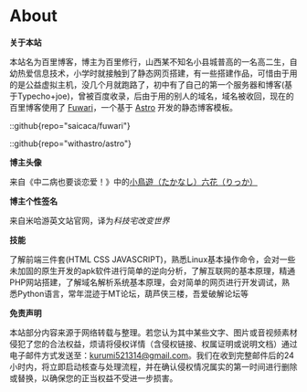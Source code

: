 # About

**关于本站**

本站名为百里博客，博主为百里修行，山西某不知名小县城普高的一名高二生，自幼热爱信息技术，小学时就接触到了静态网页搭建，有一些搭建作品，可惜由于用的是公益虚拟主机，没几个月就跑路了，初中有了自己的第一个服务器和博客(基于Typecho+joe)，曾被百度收录，后由于用的别人的域名，域名被收回，现在的百里博客使用了 [Fuwari](https://github.com/saicaca/fuwari)，一个基于 [Astro](https://astro.build/) 开发的静态博客模板。

::github{repo="saicaca/fuwari"}

::github{repo="withastro/astro"}

**博主头像**

来自《中二病也要谈恋爱！》中的[小鳥遊（たかなし）六花（りっか）](https://zh.moegirl.org.cn/小鸟游六花)

**博主个性签名**

来自米哈游英文站官网，译为*科技宅改变世界*

**技能**

了解前端三件套(HTML CSS JAVASCRIPT)，熟悉Linux基本操作命令，会对一些未加固的原生开发的apk软件进行简单的逆向分析，了解互联网的基本原理，精通PHP网站搭建，了解域名解析系统基本原理，会对简单的网页进行开发调试，熟悉Python语言，常年混迹于MT论坛，葫芦侠三楼，吾爱破解论坛等

**免责声明**

本站部分内容来源于网络转载与整理。若您认为其中某些文字、图片或音视频素材侵犯了您的合法权益，烦请将侵权详情（含侵权链接、权属证明或说明文档）通过电子邮件方式发送至：kurumi521314@gmail.com。我们在收到完整邮件后的24小时内，将立即启动核查与处理流程，并在确认侵权情况属实的第一时间进行删除或替换，以确保您的正当权益不受进一步损害。